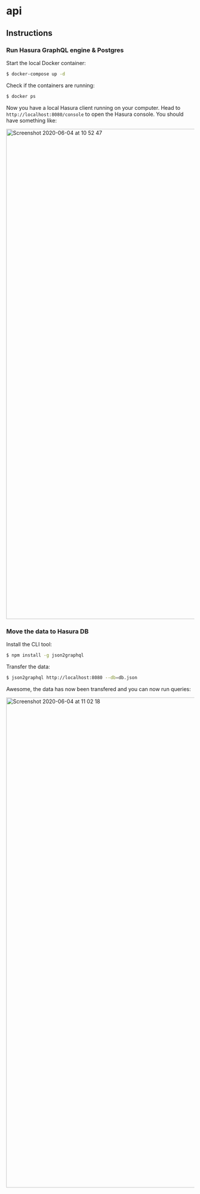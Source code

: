 # api

## Instructions

### Run Hasura GraphQL engine & Postgres

Start the local Docker container:

```sh
$ docker-compose up -d
```

Check if the containers are running:

```sh
$ docker ps
```

Now you have a local Hasura client running on your computer. Head to `http://localhost:8080/console` to open the Hasura console. You should have something like:

<img width="1313" alt="Screenshot 2020-06-04 at 10 52 47" src="https://user-images.githubusercontent.com/62398724/83742693-a3452180-a651-11ea-81e1-e77f56b9c343.png">

### Move the data to Hasura DB

Install the CLI tool:

```sh
$ npm install -g json2graphql
```

Transfer the data:

```sh
$ json2graphql http://localhost:8080 --db=db.json
```

Awesome, the data has now been transfered and you can now run queries:

<img width="1313" alt="Screenshot 2020-06-04 at 11 02 18" src="https://user-images.githubusercontent.com/62398724/83743676-f4a1e080-a652-11ea-86b3-f2615d6fcf8a.png">
